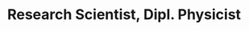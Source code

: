 ---
layout: page
name: Andrej Gapelyuk
title: Research Scientist, Dipl. Physicist
description: Andrej has a diploma and physics and has been working for
img: assets/img/
email: Niels.Wessel@physik.hu-berlin.de
---